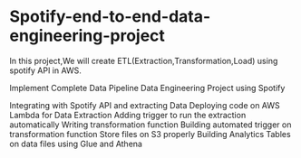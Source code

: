 # Spotify-end-to-end-data-engineering-project
In this project,We will create ETL(Extraction,Transformation,Load) using spotify API in AWS.


Implement Complete Data Pipeline Data Engineering Project using Spotify

Integrating with Spotify API and extracting Data
Deploying code on AWS Lambda for Data Extraction
Adding trigger to run the extraction automatically
Writing transformation function
Building automated trigger on transformation function
Store files on S3 properly
Building Analytics Tables on data files using Glue and Athena
